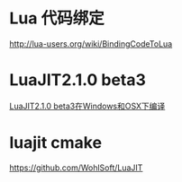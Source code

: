 











# Lua 代码绑定

http://lua-users.org/wiki/BindingCodeToLua



# LuaJIT2.1.0 beta3





[LuaJIT2.1.0 beta3在Windows和OSX下编译](https://www.jianshu.com/p/d7424d687301)

# luajit cmake

https://github.com/WohlSoft/LuaJIT